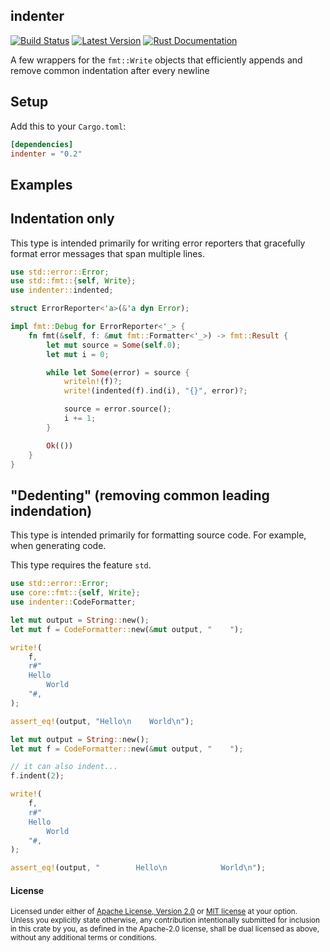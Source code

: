 ## indenter

[![Build Status][actions-badge]][actions-url]
[![Latest Version][version-badge]][version-url]
[![Rust Documentation][docs-badge]][docs-url]

[actions-badge]: https://github.com/yaahc/indenter/workflows/Continuous%20integration/badge.svg
[actions-url]: https://github.com/yaahc/indenter/actions?query=workflow%3A%22Continuous+integration%22
[version-badge]: https://img.shields.io/crates/v/indenter.svg
[version-url]: https://crates.io/crates/indenter
[docs-badge]: https://img.shields.io/badge/docs-latest-blue.svg
[docs-url]: https://docs.rs/indenter

A few wrappers for the `fmt::Write` objects that efficiently appends and remove
common indentation after every newline

## Setup

Add this to your `Cargo.toml`:

```toml
[dependencies]
indenter = "0.2"
```

## Examples

## Indentation only

This type is intended primarily for writing error reporters that gracefully
format error messages that span multiple lines.

```rust
use std::error::Error;
use std::fmt::{self, Write};
use indenter::indented;

struct ErrorReporter<'a>(&'a dyn Error);

impl fmt::Debug for ErrorReporter<'_> {
    fn fmt(&self, f: &mut fmt::Formatter<'_>) -> fmt::Result {
        let mut source = Some(self.0);
        let mut i = 0;

        while let Some(error) = source {
            writeln!(f)?;
            write!(indented(f).ind(i), "{}", error)?;

            source = error.source();
            i += 1;
        }

        Ok(())
    }
}
```

## "Dedenting" (removing common leading indendation)

This type is intended primarily for formatting source code. For example, when
generating code.

This type requires the feature `std`.

```rust
use std::error::Error;
use core::fmt::{self, Write};
use indenter::CodeFormatter;

let mut output = String::new();
let mut f = CodeFormatter::new(&mut output, "    ");

write!(
    f,
    r#"
    Hello
        World
    "#,
);

assert_eq!(output, "Hello\n    World\n");

let mut output = String::new();
let mut f = CodeFormatter::new(&mut output, "    ");

// it can also indent...
f.indent(2);

write!(
    f,
    r#"
    Hello
        World
    "#,
);

assert_eq!(output, "        Hello\n            World\n");
```

#### License

<sup>
Licensed under either of <a href="LICENSE-APACHE">Apache License, Version
2.0</a> or <a href="LICENSE-MIT">MIT license</a> at your option.
</sup>

<br>

<sub>
Unless you explicitly state otherwise, any contribution intentionally submitted
for inclusion in this crate by you, as defined in the Apache-2.0 license, shall
be dual licensed as above, without any additional terms or conditions.
</sub>
